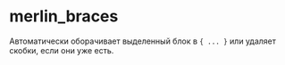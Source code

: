 # merlin_braces
Автоматически оборачивает выделенный блок в `{ ... }` или удаляет скобки, если они уже есть.

